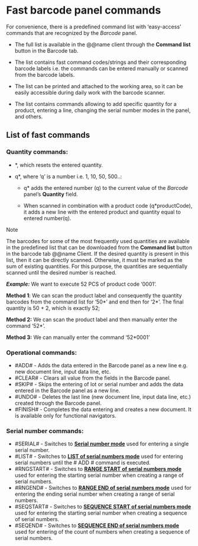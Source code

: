 # Fast barcode panel commands

For convenience, there is a predefined command list with ‘easy-access’ commands that are recognized by the *Barcode* panel. 

- The full list is available in the @@name client through the **Command list** button in the Barcode tab. 

- The list contains fast command codes/strings and their corresponding barcode labels i.e. the commands can be entered manually or scanned from the barcode labels.

- The list can be printed and attached to the working area, so it can be easily accessible during daily work with the barcode scanner.

- The list contains commands allowing to add specific quantity for a product, entering a line, changing the serial number modes in the panel, and others.
 
## List of fast commands
 
### Quantity commands:

- *, which resets the entered quantity.
- q*, where ‘q’ is a number i.e. 1, 10, 50, 500..:</br>

    - q* adds the entered number (q) to the current value of the *Barcode* panel’s **Quantity** field.</br>

    - When scanned in combination with a product code (q*productCode), it adds a new line with the entered product and quantity equal to entered number(q).</br>
 
 
>[!NOTE]
>
> The barcodes for some of the most frequently used quantities are available in the predefined list that can be downloaded from the **Command list** button in the barcode tab @@name Client. If the desired quantity is present in this list, then it can be directly scanned. Otherwise, it must be marked as the sum of existing quantities. For this purpose, the quantities are sequentially scanned until the desired number is reached.
 

 ***Example:*** We want to execute 52 PCS of product code ‘0001’.
 
 
**Method 1**: We can scan the product label and consequently the quantity barcodes from the command list for ‘50*’ and end then for ‘2*’. The final quantity is 50 + 2, which is exactly 52;</br>

**Method 2:** We can scan the product label and then manually enter the command ‘52*’.</br>

**Method 3:** We can manually enter the command ‘52*0001’</br>


 
### Operational commands:

- #ADD# - Adds the data entered in the Barcode panel as a new line e.g. new document line, input data line, etc.
- #CLEAR# - Clears all value from the fields in the Barcode panel.
- #SKIP# - Skips the entering of lot or serial number and adds the data entered in the Barcode panel as a new line.
- #UNDO# - Deletes the last line (new document line, input data line, etc.) created through the Barcode panel.
- #FINISH# - Completes the data entering and creates a new document. It is available only for functional navigators.
 

### Serial number commands:
 
- #SERIAL# - Switches to **[Serial number mode](https://docs.erp.net/winclient/introduction/barcode-commands/barcode-modes/serial-number-mode.html)** used for entering a single serial number.
- #LIST# - Switches to **[LIST of serial numbers mode](https://docs.erp.net/winclient/introduction/barcode-commands/barcode-modes/list-numbers.html)** used for entering serial numbers until the # ADD # command is executed.
- #RNGSTART# - Switches to **[RANGE START of serial numbers mode](https://docs.erp.net/winclient/introduction/barcode-commands/barcode-modes/range-start.html)** used for entering the starting serial number when creating a range of serial numbers.
- #RNGEND# - Switches to **[RANGE END of serial numbers mode](https://docs.erp.net/winclient/introduction/barcode-commands/barcode-modes/range-end.html)** used for entering the ending serial number when creating a range of serial numbers. 
- #SEQSTART# - Switches to **[SEQUENCE START of serial numbers mode](https://docs.erp.net/winclient/introduction/barcode-commands/barcode-modes/sequence-start.html)** used for entering the starting serial number when creating a sequence of serial numbers.
- #SEQEND# - Switches to **[SEQUENCE END of serial numbers mode](https://docs.erp.net/winclient/introduction/barcode-commands/barcode-modes/sequence-end.html)** used for entering of the count of numbers when creating a sequence of serial numbers.

